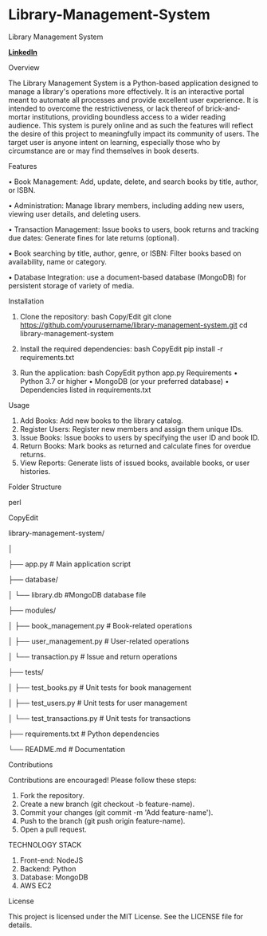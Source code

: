 # Library-Management-System
Library Management System


__[LinkedIn](https://www.linkedin.com/in/brown-ekeledo)__

Overview

The Library Management System is a Python-based application designed to manage a library's operations more effectively. It is an interactive portal meant to automate all processes and provide excellent user experience. It is intended to overcome the restrictiveness, or lack thereof of brick-and-mortar institutions, providing boundless access to a wider reading audience. This system is purely online and as such the features will reflect the desire of this project to meaningfully impact its community of users. The target user is anyone intent on learning, especially those who by circumstance are or may find themselves in book deserts.

Features

•	Book Management: Add, update, delete, and search books by title, author, or ISBN.

•	Administration: Manage library members, including adding new users, viewing user details, and deleting users.

•	Transaction Management: Issue books to users, book returns and tracking due dates: Generate fines for late returns (optional).

•	Book searching by title, author, genre, or ISBN: Filter books based on availability, name or category.

•	Database Integration: use a document-based database (MongoDB) for persistent storage of variety of media.

Installation

1.	Clone the repository:
bash
Copy/Edit
git clone https://github.com/yourusername/library-management-system.git
cd library-management-system

2.	Install the required dependencies:
bash
CopyEdit
pip install -r requirements.txt
3.	Run the application:
bash
CopyEdit
python app.py
Requirements
•	Python 3.7 or higher
•	MongoDB (or your preferred database)
•	Dependencies listed in requirements.txt 

Usage
1.	Add Books: Add new books to the library catalog.
2.	Register Users: Register new members and assign them unique IDs.
3.	Issue Books: Issue books to users by specifying the user ID and book ID.
4.	Return Books: Mark books as returned and calculate fines for overdue returns.
5.	View Reports: Generate lists of issued books, available books, or user histories.

Folder Structure

perl

CopyEdit

library-management-system/

│

├── app.py      # Main application script

├── database/

│   └── library.db     #MongoDB database file

├── modules/

│   ├── book_management.py # Book-related operations

│   ├── user_management.py # User-related operations

│   └── transaction.py  # Issue and return operations

├── tests/

│   ├── test_books.py  # Unit tests for book management

│   ├── test_users.py  # Unit tests for user management

│   └── test_transactions.py # Unit tests for transactions

├── requirements.txt  # Python dependencies

└── README.md  # Documentation

Contributions

Contributions are encouraged! Please follow these steps:
1.	Fork the repository.
2.	Create a new branch (git checkout -b feature-name).
3.	Commit your changes (git commit -m 'Add feature-name').
4.	Push to the branch (git push origin feature-name).
5.	Open a pull request.

TECHNOLOGY STACK

1.	Front-end: NodeJS
2.	Backend: Python
3.	Database: MongoDB
4.	AWS EC2

License

This project is licensed under the MIT License. See the LICENSE file for details.
